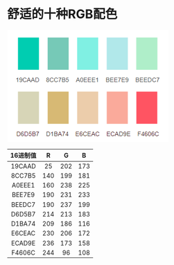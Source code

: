 # 舒适的十种RGB配色
![](img/RGB.png)

| 16进制值 | R | G | B |
| :--: | :--: | :--: | :--: |
| 19CAAD |  25 | 202 | 173 |
| 8CC7B5 | 140 | 199 | 181 |
| A0EEE1 | 160 | 238 | 225 |
| BEE7E9 | 190 | 231 | 233 |
| BEEDC7 | 190 | 237 | 199 |
| D6D5B7 | 214 | 213 | 183 |
| D1BA74 | 209 | 186 | 116 |
| E6CEAC | 230 | 206 | 172 |
| ECAD9E | 236 | 173 | 158 |
| F4606C | 244 |  96 | 108 |
